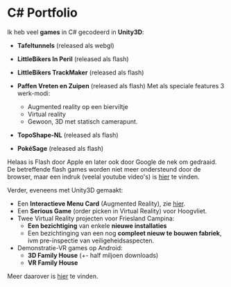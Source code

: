 # C# Portfolio

Ik heb veel **games** in C# gecodeerd in **Unity3D**:

- **Tafeltunnels** (released als webgl)

- **LittleBikers In Peril** (released als flash)

- **LittleBikers TrackMaker** (released als flash)

- **Paffen Vreten en Zuipen** (released als flash)
  Met als speciale features 3 werk-modi:
  - Augmented reality op een bierviltje
  - Virtual reality
  - Gewoon, 3D met statisch camerapunt.

- **TopoShape-NL** (released als flash)

- **PokéSage** (released als flash)

Helaas is Flash door Apple en later ook door Google de nek om gedraaid. De betreffende flash games worden niet meer ondersteund door de browser, maar een indruk (veelal youtube video's) is [hier](https://www.pikido.com/nl/PikidoGames/index.html) te vinden.

Verder, eveneens met Unity3D gemaakt:
- Een **Interactieve Menu Card** (Augmented Reality), zie [hier](https://www.youtube.com/watch?v=H6AXHX-ISTE).
- Een **Serious Game** (order picken in Virtual Reality) voor Hoogvliet.
- Twee Virtual Reality projecten voor Friesland Campina:
  - **Een bezichtiging** van enkele **nieuwe installaties**
  - Een bezichtinging van een nog **compleet nieuw te bouwen fabriek**, ivm pre-inspectie van veiligeheidsaspecten.
- Demonstratie-VR games op Android:
  - **3D Family House** (+- half miljoen downloads)
  - **VR Family House**
 
Meer daarover is [hier](https://www.pikido.com/nl/PikidoVR/index.html) te vinden.
